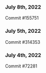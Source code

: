 ### July 8th, 2022

Commit #155751

### July 5th, 2022

Commit #314353


### July 4th, 2022

Commit #72281
